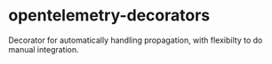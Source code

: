 # opentelemetry-decorators
Decorator for automatically handling propagation, with flexibilty to do manual integration. 
